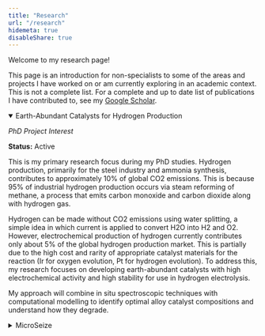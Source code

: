 ```yaml
---
title: "Research"
url: "/research"
hidemeta: true
disableShare: true
---
```


Welcome to my research page!

This page is an introduction for non-specialists to some of the areas and projects I have worked on or am currently exploring in an academic context. This is not a complete list. For a complete and up to date list of publications I have contributed to, see my [Google Scholar](https://scholar.google.com/citations?user=FWQCq3MAAAAJ&hl=en).

<details open>
<summary>Earth-Abundant Catalysts for Hydrogen Production</summary>

*PhD Project Interest*

**Status:** Active

This is my primary research focus during my PhD studies. Hydrogen production, primarily for the steel industry and ammonia synthesis, contributes to approximately 10% of global CO2 emissions. This is because 95% of industrial hydrogen production occurs via steam reforming of methane, a process that emits carbon monoxide and carbon dioxide along with hydrogen gas.

Hydrogen can be made without CO2 emissions using water splitting, a simple idea in which current is applied to convert H2O into H2 and O2. However, electrochemical production of hydrogen currently contributes only about 5% of the global hydrogen production market. This is partially due to the high cost and rarity of appropriate catalyst materials for the reaction (Ir for oxygen evolution, Pt for hydrogen evolution). To address this, my research focuses on developing earth-abundant catalysts with high electrochemical activity and high stability for use in hydrogen electrolysis.

My approach will combine in situ spectroscopic techniques with computational modelling to identify optimal alloy catalyst compositions and understand how they degrade.
</details>

<details>
<summary>MicroSeize</summary>

*Capstone Design Project, University of Waterloo*

Co-authors: [Ryan Ellis](https://www.linkedin.com/in/ryandnellis/), [Alex Matos](https://www.linkedin.com/in/alexmatos009/), and [Matthew Scarfo](https://www.linkedin.com/in/matthew-scarfo-8a85ba19b/)

**Status:** Complete

{{< youtube 8ahaMwWCAv4 >}}

Microplastics smaller than 20 um are persistent and harmful pollutant with serious implications for human health and the environment. Current methods fail to effectively remove microplastics smaller than 20 micrometers, generate waste, and are not scalable for industrial aplications. This project aimed to answer the question, how can we remove microplastics from drinking water in a healthy, environmentally conscious, and scalable way?

MicroSeize consists of two main components: 
- Chemical design: Magnetize microplastics using iron oxide nanoparticles designed for high adsorption efficiency, recyclability, and selectivity.
- Mechanical design: Develop a scalable system based on existing industrial batch reactors to capture magnetized microplastics effectively.

My specific contribution was to synthesize iron oxide nanoparticles and assess their performance at removing different types of plastic from water. Our team successfully produced a bench scale prototype that was able to remove 98% of microplastics from a sample of drinking water, including plastics smaller than 20 microns.

There is a patent pending for this design.

For more information, you can [view our poster](/assets/atttachments/FYDP_G06_Final_version.pdf) or [read about the project in Waterloo News](https://uwaterloo.ca/nanotechnology-engineering/news/capstone-team-microseize-aims-remove-microplastics)
</details>

<!-- ---
<details>
<summary>Morphological Stability of Gold Nanoparticles during Electrochemistry</summary>

*with klinkova lab*

**Status:** Almost complete

CO2 is an abundant, untapped feedstock for chemical synthesis. 

I synthesized gold nanoparticles, assisted with imaging, and measured their stability in TEM for direct CO2 reduction.

**My Contribution:**

**Publications:**
*there is one pending which i worked on for my chem capstone project*
[Li, F., Medvedeva, X.V., Medvedev, J.J., Khairullina, E., Engelhardt, H., Chandrasekar, S., Guo, Y., Jin, J., Lee, A., Thérien-Aubin, H. and Ahmed, A., 2021. Interplay of electrochemical and electrical effects induces structural transformations in electrocatalysts. Nature Catalysis, 4(6), pp.479-487.](https://www.nature.com/articles/s41929-021-00624-y)
</details>

---
<details>
<summary>Anode-free Silver Batteries</summary>

*with nrc nano*

**Status:** Inactive

**Publications:**
[Engelhardt, Helen, Oles Sendetskyi, and Michael Fleischauer. "Lithium-Silver Alloys: Solid-Solution Ranges for High Capacity Foil Electrodes." In Electrochemical Society Meeting Abstracts 240, no. 4, pp. 513-513. The Electrochemical Society, Inc., 2021.](https://iopscience.iop.org/article/10.1149/MA2021-024513mtgabs/meta)
</details> -->
